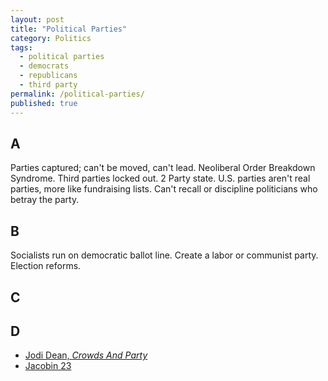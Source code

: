 ```yaml
---
layout: post
title: "Political Parties"
category: Politics
tags:
  - political parties
  - democrats
  - republicans
  - third party
permalink: /political-parties/
published: true
---
```


## A

Parties captured; can't be moved, can't lead. Neoliberal Order Breakdown Syndrome. Third parties locked out. 2 Party state. U.S. parties aren't real parties, more like fundraising lists. Can't recall or discipline politicians who betray the party.

## B

Socialists run on democratic ballot line. Create a labor or communist party. Election reforms.

## C

## D

- [Jodi Dean, _Crowds And Party_](https://publicseminar.org/2017/03/review-of-jodi-deans-crowds-and-parties/)
- [Jacobin 23](https://jacobinmag.com/u/issues)

